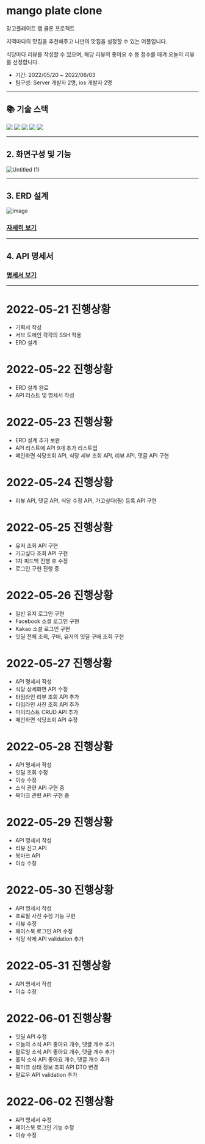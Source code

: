 # mango plate clone

망고플레이트 앱 클론 프로젝트

지역마다의 맛집을 추천해주고 나만의 맛집을 설정할 수 있는 어플입니다.

식당마다 리뷰를 작성할 수 있으며, 해당 리뷰의 좋아요 수 등 점수를 매겨 오늘의 리뷰를 선정합니다.

* 기간: 2022/05/20 ~ 2022/06/03
* 팀구성: Server 개발자 2명, ios 개발자 2명

****

## 📚 기술 스택
<img src="https://img.shields.io/badge/java-007396?style=for-the-badge&logo=java&logoColor=white">
<img src="https://img.shields.io/badge/mysql-4479A1?style=for-the-badge&logo=mysql&logoColor=white">
<img src="https://img.shields.io/badge/springboot-6DB33F?style=for-the-badge&logo=springboot&logoColor=white">
<img src="https://img.shields.io/badge/gradle-02303A?style=for-the-badge&logo=gradle&logoColor=white">
<img src="https://img.shields.io/badge/nginx-#009639?style=for-the-badge&logo=gradle&logoColor=white">


****

## 2. 화면구성 및 기능

![Untitled (1)](https://user-images.githubusercontent.com/52684942/173329397-a0bf7619-8acd-41ce-8114-136797347fc1.png)


****
## 3. ERD 설계

![image](https://user-images.githubusercontent.com/52684942/196426315-d0c4b26a-d9d7-46f4-b757-ff19aecc969c.png)

### [자세히 보기](https://www.erdcloud.com/d/7j3ZYByztg6JZDkBo)


****
## 4. API 명세서

### [명세서 보기](https://docs.google.com/spreadsheets/d/1xaY34q7PerXMhUJTKMSedBfxv3fYoQMTurVvsMZGM4I/edit#gid=1034153842)





****

# 2022-05-21 진행상황
+ 기획서 작성
+ 서브 도메인 각각의 SSH 적용
+ ERD 설계

# 2022-05-22 진행상황
+ ERD 설계 완료
+ API 리스트 및 명세서 작성

# 2022-05-23 진행상황
+ ERD 설계 추가 보완
+ API 리스트에 API 9개 추가 리스트업
+ 메인화면 식당조회 API, 식당 세부 조회 API, 리뷰 API, 댓글 API 구현

# 2022-05-24 진행상황
+ 리뷰 API, 댓글 API, 식당 수정 API, 가고싶다(찜) 등록 API 구현
 
# 2022-05-25 진행상황
+ 유저 조회 API 구현
+ 가고싶다 조회 API 구현
+ 1차 피드백 진행 후 수정
+ 로그인 구현 진행 중

# 2022-05-26 진행상황
+ 일반 유저 로그인 구현
+ Facebook 소셜 로그인 구현
+ Kakao 소셜 로그인 구현
+ 잇딜 전체 조회, 구매, 유저의 잇딜 구매 조회 구현

# 2022-05-27 진행상황
+ API 명세서 작성
+ 식당 상세화면 API 수정
+ 타임라인 리뷰 조회 API 추가
+ 타임라인 사진 조회 API 추가
+ 마이리스트 CRUD API 추가
+ 메인화면 식당조회 API 수정

# 2022-05-28 진행상황
+ API 명세서 작성
+ 잇딜 조회 수정
+ 이슈 수정
+ 소식 관련 API 구현 중
+ 북마크 관련 API 구현 중

# 2022-05-29 진행상황
+ API 명세서 작성
+ 리뷰 신고 API
+ 북마크 API
+ 이슈 수정

# 2022-05-30 진행상황
+ API 명세서 작성
+ 프로필 사진 수정 기능 구현
+ 리뷰 수정
+ 페이스북 로그인 API 수정
+ 식당 삭제 API validation 추가

# 2022-05-31 진행상황
+ API 명세서 작성
+ 이슈 수정

# 2022-06-01 진행상황
+ 잇딜 API 수정
+ 오늘의 소식 API 좋아요 개수, 댓글 개수 추가
+ 팔로잉 소식 API 좋아요 개수, 댓글 개수 추가
+ 홀릭 소식 API 좋아요 개수, 댓글 개수 추가
+ 북마크 상태 정보 조회 API DTO 변경
+ 팔로우 API validation 추가 

# 2022-06-02 진행상황
+ API 명세서 수정
+ 페이스북 로그인 기능 수정
+ 이슈 수정

